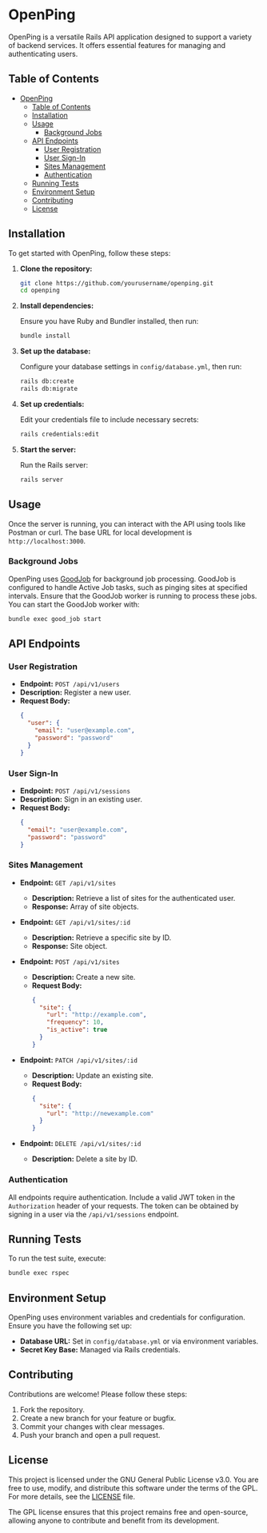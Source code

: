 # OpenPing

OpenPing is a versatile Rails API application designed to support a variety of backend services. It offers essential features for managing and authenticating users.

## Table of Contents

- [OpenPing](#openping)
  - [Table of Contents](#table-of-contents)
  - [Installation](#installation)
  - [Usage](#usage)
    - [Background Jobs](#background-jobs)
  - [API Endpoints](#api-endpoints)
    - [User Registration](#user-registration)
    - [User Sign-In](#user-sign-in)
    - [Sites Management](#sites-management)
    - [Authentication](#authentication)
  - [Running Tests](#running-tests)
  - [Environment Setup](#environment-setup)
  - [Contributing](#contributing)
  - [License](#license)

## Installation

To get started with OpenPing, follow these steps:

1. **Clone the repository:**

   ```bash
   git clone https://github.com/yourusername/openping.git
   cd openping
   ```

2. **Install dependencies:**

   Ensure you have Ruby and Bundler installed, then run:

   ```bash
   bundle install
   ```

3. **Set up the database:**

   Configure your database settings in `config/database.yml`, then run:

   ```bash
   rails db:create
   rails db:migrate
   ```

4. **Set up credentials:**

   Edit your credentials file to include necessary secrets:

   ```bash
   rails credentials:edit
   ```

5. **Start the server:**

   Run the Rails server:

   ```bash
   rails server
   ```

## Usage

Once the server is running, you can interact with the API using tools like Postman or curl. The base URL for local development is `http://localhost:3000`.

### Background Jobs

OpenPing uses [GoodJob](https://github.com/bensheldon/good_job) for background job processing. GoodJob is configured to handle Active Job tasks, such as pinging sites at specified intervals. Ensure that the GoodJob worker is running to process these jobs. You can start the GoodJob worker with:

```bash
bundle exec good_job start
```

## API Endpoints

### User Registration

- **Endpoint:** `POST /api/v1/users`
- **Description:** Register a new user.
- **Request Body:**
  ```json
  {
    "user": {
      "email": "user@example.com",
      "password": "password"
    }
  }
  ```

### User Sign-In

- **Endpoint:** `POST /api/v1/sessions`
- **Description:** Sign in an existing user.
- **Request Body:**
  ```json
  {
    "email": "user@example.com",
    "password": "password"
  }
  ```

### Sites Management

- **Endpoint:** `GET /api/v1/sites`
  - **Description:** Retrieve a list of sites for the authenticated user.
  - **Response:** Array of site objects.

- **Endpoint:** `GET /api/v1/sites/:id`
  - **Description:** Retrieve a specific site by ID.
  - **Response:** Site object.

- **Endpoint:** `POST /api/v1/sites`
  - **Description:** Create a new site.
  - **Request Body:**
    ```json
    {
      "site": {
        "url": "http://example.com",
        "frequency": 10,
        "is_active": true
      }
    }
    ```

- **Endpoint:** `PATCH /api/v1/sites/:id`
  - **Description:** Update an existing site.
  - **Request Body:**
    ```json
    {
      "site": {
        "url": "http://newexample.com"
      }
    }
    ```

- **Endpoint:** `DELETE /api/v1/sites/:id`
  - **Description:** Delete a site by ID.

### Authentication

All endpoints require authentication. Include a valid JWT token in the `Authorization` header of your requests. The token can be obtained by signing in a user via the `/api/v1/sessions` endpoint.

## Running Tests

To run the test suite, execute:

```bash
bundle exec rspec
```

## Environment Setup

OpenPing uses environment variables and credentials for configuration. Ensure you have the following set up:

- **Database URL:** Set in `config/database.yml` or via environment variables.
- **Secret Key Base:** Managed via Rails credentials.

## Contributing

Contributions are welcome! Please follow these steps:

1. Fork the repository.
2. Create a new branch for your feature or bugfix.
3. Commit your changes with clear messages.
4. Push your branch and open a pull request.

## License

This project is licensed under the GNU General Public License v3.0. You are free to use, modify, and distribute this software under the terms of the GPL. For more details, see the [LICENSE](LICENSE) file.

The GPL license ensures that this project remains free and open-source, allowing anyone to contribute and benefit from its development.
